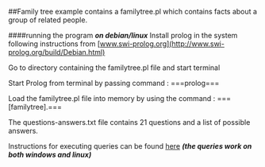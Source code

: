 ##Family tree example
contains a familytree.pl which contains facts about a group of related people.

####running the program
***on debian/linux***
Install prolog in the system following instructions from [www.swi-prolog.org](http://www.swi-prolog.org/build/Debian.html)

Go to directory containing the familytree.pl file and start terminal

Start Prolog from terminal by passing command : ===prolog===

Load the familytree.pl file into memory by using the command : ===[familytree].===

The questions-answers.txt file contains 21 questions and a list of possible answers.

Instructions for executing queries can be found [here](http://www.swi-prolog.org/windows.html) ***(the queries work on both windows and linux)***
 